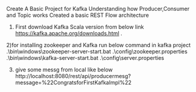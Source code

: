 Create A Basic Project for Kafka 
Understanding how Producer,Consumer and Topic works 
Created a basic REST Flow architecture 

1) First download Kafka Scala version from below link
https://kafka.apache.org/downloads.html .

2)for installing zookeeper and Kafka run below command in kafka project 
 .\bin\windows\zookeeper-server-start.bat .\config\zookeeper.properties
.\bin\windows\kafka-server-start.bat .\config\server.properties

3) give some messg from local like below 
 http://localhost:8080/rest/api/producermesg?message=%22CongratsforFirstKafkaImpl%22


